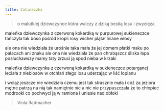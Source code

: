 ```yaml
---
title: Calineczka
---
```

> o malutkiej dziewczynce która walczy z dziką bestią losu i zwycięża

maleńka dziewczynka z czerwoną kokardką
w purpurowej sukieneczce
tańczyła tak boso pośród kropli rosy
wicher plątał lniane włosy

ale ona nie wiedziała
że urośnie taka mała
że jej domem płatki maku
po pałacach ani znaku
ale ona nie wiedziała
że pan chrabąszcz śliska łapa
posłuchawszy mamy taty
zrzuci ją spod nieba w krzaki

maleńka dziewczynka z czerwoną kokardką
w sukieneczce potarganej
leciała z niebiosów w otchłań złego losu
uderzając w liść łopianu

i wciąż jeszcze nie wiedziała
czemu jest tak strasznie mała
i cóż za jeziora mętne
patrzą na nią tak namiętnie
nic a nic nie przypuszczała
że to chłopiec modrooki
co pochwyci ją w ramiona
i uniesie nad obłoki

> Viola Radmacher
